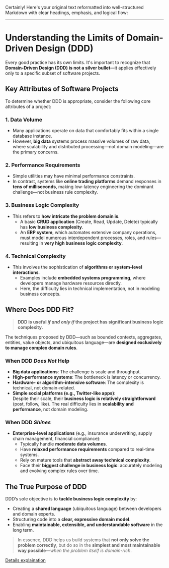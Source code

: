Certainly! Here's your original text reformatted into well-structured Markdown with clear headings, emphasis, and logical flow:

---

# Understanding the Limits of Domain-Driven Design (DDD)

Every good practice has its own limits. It's important to recognize that **Domain-Driven Design (DDD) is not a silver bullet**—it applies effectively only to a specific subset of software projects.

## Key Attributes of Software Projects

To determine whether DDD is appropriate, consider the following core attributes of a project:

### 1. **Data Volume**
- Many applications operate on data that comfortably fits within a single database instance.
- However, **big data** systems process massive volumes of raw data, where scalability and distributed processing—not domain modeling—are the primary concerns.

### 2. **Performance Requirements**
- Simple utilities may have minimal performance constraints.
- In contrast, systems like **online trading platforms** demand responses in **tens of milliseconds**, making low-latency engineering the dominant challenge—not business rule complexity.

### 3. **Business Logic Complexity**
- This refers to **how intricate the problem domain is**.
  - A basic **CRUD application** (Create, Read, Update, Delete) typically has **low business complexity**.
  - An **ERP system**, which automates extensive company operations, must model numerous interdependent processes, roles, and rules—resulting in **very high business logic complexity**.

### 4. **Technical Complexity**
- This involves the sophistication of **algorithms or system-level interactions**.
  - Examples include **embedded systems programming**, where developers manage hardware resources directly.
  - Here, the difficulty lies in technical implementation, not in modeling business concepts.

## Where Does DDD Fit?

> **DDD is useful *if and only if* the project has significant business logic complexity.**

The techniques proposed by DDD—such as bounded contexts, aggregates, entities, value objects, and ubiquitous language—are **designed exclusively to manage complex domain rules**.

### When DDD *Does Not* Help
- **Big data applications**: The challenge is scale and throughput.
- **High-performance systems**: The bottleneck is latency or concurrency.
- **Hardware- or algorithm-intensive software**: The complexity is technical, not domain-related.
- **Simple social platforms (e.g., Twitter-like apps)**:  
  Despite their scale, their **business logic is relatively straightforward** (post, follow, like). The real difficulty lies in **scalability and performance**, not domain modeling.

### When DDD *Shines*
- **Enterprise-level applications** (e.g., insurance underwriting, supply chain management, financial compliance):
  - Typically handle **moderate data volumes**.
  - Have **relaxed performance requirements** compared to real-time systems.
  - Rely on mature tools that **abstract away technical complexity**.
  - Face their **biggest challenge in business logic**: accurately modeling and evolving complex rules over time.

## The True Purpose of DDD

DDD’s sole objective is to **tackle business logic complexity** by:
- Creating a **shared language** (ubiquitous language) between developers and domain experts.
- Structuring code into a **clear, expressive domain model**.
- Enabling **maintainable, extensible, and understandable software** in the long term.

> In essence, DDD helps us build systems that **not only solve the problem correctly**, but do so in the **simplest and most maintainable way possible**—*when the problem itself is domain-rich*.

[Details explaination](/docs/Understanding-the-Limits-of-Domain-Driven-Design.md)